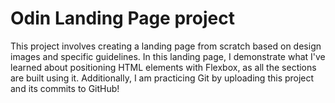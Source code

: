 # Odin Landing Page project

This project involves creating a landing page from scratch based on design images and specific guidelines. In this landing page, I demonstrate what I've learned about positioning HTML elements with Flexbox, as all the sections are built using it. Additionally, I am practicing Git by uploading this project and its commits to GitHub!
